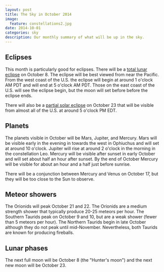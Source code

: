 ```yaml
---
layout: post
title: The Sky in October 2014
image:
  feature: constellations2.jpg
date: 2014-10-01
categories: sky
description: Our monthly summary of what will be up in the sky.
---
```


## Eclipses

This month is particularly good for eclipses.  There will be a [total lunar
eclipse][1] on October 8.  The eclipse will be best viewed from near the
Pacific.  From the west coast of the U.S. the eclipse will begin at around 1
o'clock AM PDT and will end at 5 o'clock AM PDT.  Those on the east coast of
the U.S. will see the eclipse begin, but the moon will set before before the
eclipse ends.

There will also be a [partial solar eclipse][2] on October 23 that will be
visible from almost all of the U.S. at around 5 o'clock PM EDT.  

## Planets

The planets visible in October will be Mars, Jupiter, and Mercury.  Mars
will be visible early in the evening in towards the west in Ophiuchus and
will set at around 10 o'clock.  Jupiter will rise at around 2 o'clock in the
morning in the constellation Leo.  Mercury will be visible after sunset in
early October and will set about half an hour after sunset.  By the end of
October Mercury will be visible for about an hour and a half just before
sunrise. 

There will be a conjunction between Mercury and Venus on October 17, but
they will be too close to the Sun to observe. 

## Meteor showers

The Orionids will peak October 21 and 22.  The Orionids are a medium
strength shower that typically produce 20-25 meteors per hour.  The
Southern Taurids peak on October 9 and 10, but are a weak shower (fewer than
5 meteors per hour).  The Northern Taurids begin in late October although
they do not peak until mid-November.  Nevertheless, both Taurids are known
for producing fireballs. 

## Lunar phases

The next full moon will be October 8 (the "Hunter's moon") and the next new
moon will be October 23.

[1]: http://eclipse.gsfc.nasa.gov/OH/OH2014.html#LE2014Oct08T
[2]: http://eclipse.gsfc.nasa.gov/OH/OH2014.html#SE2014Oct23P
